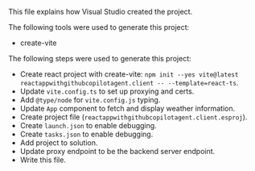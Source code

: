 This file explains how Visual Studio created the project.

The following tools were used to generate this project:
- create-vite

The following steps were used to generate this project:
- Create react project with create-vite: `npm init --yes vite@latest reactappwithgithubcopilotagent.client -- --template=react-ts`.
- Update `vite.config.ts` to set up proxying and certs.
- Add `@type/node` for `vite.config.js` typing.
- Update `App` component to fetch and display weather information.
- Create project file (`reactappwithgithubcopilotagent.client.esproj`).
- Create `launch.json` to enable debugging.
- Create `tasks.json` to enable debugging.
- Add project to solution.
- Update proxy endpoint to be the backend server endpoint.
- Write this file.
